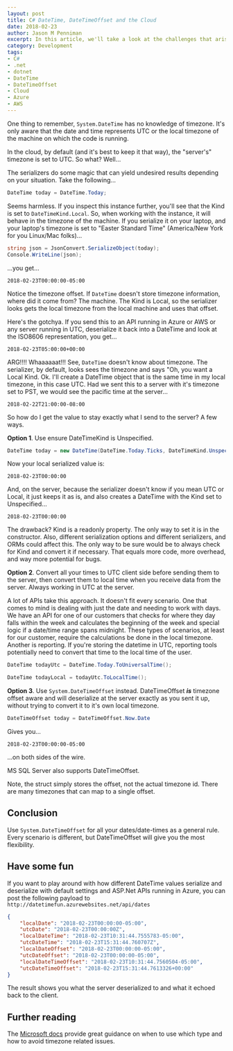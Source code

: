 ```yaml
---
layout: post
title: C# DateTime, DateTimeOffset and the Cloud
date: 2018-02-23
author: Jason M Penniman
excerpt: In this article, we'll take a look at the challenges that arise when deploying applications that use System.DateTime to cloud providers like Azure and AWS.
category: Development
tags:
- C#
- .net
- dotnet
- DateTime
- DateTimeOffset
- Cloud
- Azure
- AWS
---
```


One thing to remember, `System.DateTime` has no knowledge of timezone. It's only aware that the date and time represents 
UTC or the local timezone of the machine on which the code is running.

In the cloud, by default (and it's best to keep it that way), the "server's" timezone is set to UTC. So what? Well...

The serializers do some magic that can yield undesired results depending on your situation. Take the following...

```cs
DateTime today = DateTime.Today;
```

Seems harmless. If you inspect this instance further, you'll see that the Kind is set to `DateTimeKind.Local`. So, when 
working with the instance, it will behave in the timezone of the machine. If you serialize it on your laptop, and your 
laptop's timezone is set to "Easter Standard Time" (America/New York for you Linux/Mac folks)...

```cs
string json = JsonConvert.SerializeObject(today);
Console.WriteLine(json);
```
...you get...
```
2018-02-23T00:00:00-05:00
```

Notice the timezone offset. If `DateTime` doesn't store timezone information, where did it come from? The machine. The Kind
is Local, so the serializer looks gets the local timezone from the local machine and uses that offset.

Here's the gotchya. If you send this to an API running in Azure or AWS or any server running in UTC, deserialize it back 
into a DateTime and look at the ISO8606 representation, you get...

```
2018-02-23T05:00:00+00:00
```

ARG!!!! Whaaaaaat!!! See, `DateTime` doesn't know about timezone. The serializer, by default, looks sees the timezone and 
says "Oh, you want a Local Kind. Ok. I'll create a DateTime object that is the same time in my local timezone, in this case
UTC.  Had we sent this to a server with it's timezone set to PST, we would see the pacific time at the server...

```
2018-02-22T21:00:00-08:00
```

So how do I get the value to stay exactly what I send to the server? A few ways.

**Option 1**. Use ensure DateTimeKind is Unspecified.

```cs
DateTime today = new DateTime(DateTime.Today.Ticks, DateTimeKind.Unspecified);
```

Now your local serialized value is:

```
2018-02-23T00:00:00
```

And, on the server, because the serializer doesn't know if you mean UTC or Local, it just keeps it as is, and also
creates a DateTime with the Kind set to Unspecified...

```
2018-02-23T00:00:00
```

The drawback? Kind is a readonly property. The only way to set it is in the constructor. Also, different serialization options
and different serializers, and ORMs could affect this. The only way to be sure would be to always check for Kind and convert
it if necessary.  That equals more code, more overhead, and way more potential for bugs.

**Option 2**. Convert all your times to UTC client side before sending them to the server, then convert them to local time
when you receive data from the server. Always working in UTC at the server.

A lot of APIs take this approach. It doesn't fit every scenario. One that comes to mind is dealing with just the date and 
needing to work with days. We have an API for one of our customers that checks for where they day falls within the week
and calculates the beginning of the week and special logic if a date/time range spans midnight. These types of scenarios, at
least for our customer, require the calculations be done in the local timezone.  Another is reporting. If you're storing the
datetime in UTC, reporting tools potentially need to convert that time to the local time of the user.

```cs
DateTime todayUtc = DateTime.Today.ToUniversalTime();

DateTime todayLocal = todayUtc.ToLocalTime();
```

**Option 3**. Use `System.DateTimeOffset` instead. DateTimeOffset _**is**_ timezone offset aware and will deserialize at the server
exactly as you sent it up, without trying to convert it to it's own local timezone. 

```cs
DateTimeOffset today = DateTimeOffset.Now.Date
```
Gives you...
```
2018-02-23T00:00:00-05:00
```
...on both sides of the wire. 

MS SQL Server also supports DateTimeOffset.

Note, the struct simply stores the offset, not the actual timezone id. There are many timezones that can map to a single
offset.

## Conclusion
Use `System.DateTimeOffset` for all your dates/date-times as a general rule. Every scenario is different, but DateTimeOffset
will give you the most flexibility.

## Have some fun
If you want to play around with how different DateTime values serialize and deserialize with default settings and ASP.Net 
APIs running in Azure, you can post the following payload to `http://datetimefun.azurewebsites.net/api/dates`

```json
{
    "localDate": "2018-02-23T00:00:00-05:00",
    "utcDate": "2018-02-23T00:00:00Z",
    "localDateTime": "2018-02-23T10:31:44.7555783-05:00",
    "utcDateTime": "2018-02-23T15:31:44.760707Z",
    "localDateOffset": "2018-02-23T00:00:00-05:00",
    "utcDateOffset": "2018-02-23T00:00:00-05:00",
    "localDateTimeOffset": "2018-02-23T10:31:44.7560504-05:00",
    "utcDateTimeOffset": "2018-02-23T15:31:44.7613326+00:00"
}
```
The result shows you what the server deserialized to and what it echoed back to the client.

## Further reading
The [Microsoft docs](https://docs.microsoft.com/en-us/dotnet/standard/datetime/choosing-between-datetime) provide great 
guidance on when to use which type and how to avoid timezone related issues.
